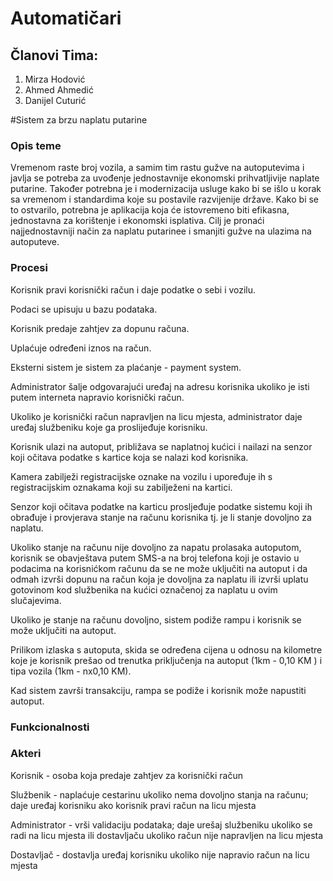 # Automatičari
## Članovi Tima:

1. Mirza Hodović
2. Ahmed Ahmedić
3. Danijel Cuturić

#Sistem za brzu naplatu putarine

### Opis teme
Vremenom raste broj vozila, a samim tim rastu gužve na autoputevima i javlja se potreba za uvođenje jednostavnije ekonomski prihvatljivije naplate putarine. Također potrebna je i modernizacija usluge kako bi se išlo u korak sa vremenom i standardima koje su postavile razvijenije države. Kako bi se to ostvarilo, potrebna je aplikacija koja će istovremeno biti efikasna, jednostavna za korištenje i ekonomski isplativa. Cilj je pronaći najjednostavniji način za naplatu putarinee i smanjiti gužve na ulazima na autoputeve.


### Procesi

Korisnik pravi korisnički račun i daje podatke o sebi i vozilu.

Podaci se upisuju u bazu podataka.

Korisnik predaje zahtjev za dopunu računa.

Uplaćuje određeni iznos na račun.

Eksterni sistem je sistem za plaćanje - payment system.

Administrator šalje odgovarajući uređaj na adresu korisnika ukoliko je isti putem interneta napravio korisnički račun. 

Ukoliko je korisnički račun napravljen na licu mjesta, administrator daje uređaj službeniku koje ga proslijeđuje korisniku.

Korisnik ulazi na autoput, približava se naplatnoj kućici i nailazi na senzor koji očitava podatke s kartice koja se nalazi kod korisnika.

Kamera zabilježi registracijske oznake na vozilu i upoređuje ih s registracijskim oznakama koji su zabilježeni na kartici.

Senzor koji očitava podatke na karticu prosljeđuje podatke sistemu koji ih obrađuje i provjerava stanje na računu korisnika tj. je li stanje dovoljno za naplatu.

Ukoliko stanje na računu nije dovoljno za napatu prolasaka autoputom, korisnik se obavještava putem SMS-a na broj telefona koji je ostavio u podacima na korisnićkom računu da se ne može uključiti na autoput i da odmah izvrši dopunu na račun koja je dovoljna za naplatu ili izvrši uplatu gotovinom kod službenika na kućici označenoj za naplatu u ovim slučajevima.

Ukoliko je stanje na računu dovoljno, sistem podiže rampu i korisnik se može uključiti na autoput.

Prilikom izlaska s autoputa, skida se određena cijena u odnosu na kilometre koje je korisnik prešao od trenutka priključenja na autoput (1km - 0,10 KM ) i tipa vozila (1km - nx0,10 KM).  

Kad sistem završi transakciju, rampa se podiže i korisnik može napustiti autoput.  
 
 
### Funkcionalnosti





### Akteri


Korisnik - osoba koja predaje zahtjev za korisnički račun

Službenik - naplaćuje cestarinu ukoliko nema dovoljno stanja na računu; daje uređaj korisniku ako korisnik pravi račun na licu mjesta

Administrator - vrši validaciju podataka; daje urešaj službeniku ukoliko se radi na licu mjesta ili dostavljaču ukoliko račun nije napravljen na licu mjesta

Dostavljač - dostavlja uređaj korisniku ukoliko nije napravio račun na licu mjesta
